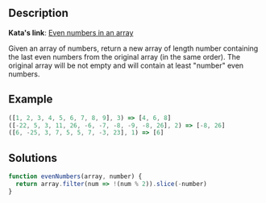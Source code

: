 ## Description

**Kata's link**: [Even numbers in an array](https://www.codewars.com/kata/5a431c0de1ce0ec33a00000c)

Given an array of numbers, return a new array of length number containing the last even numbers from the original array (in the same order). The original array will be not empty and will contain at least "number" even numbers.


## Example

```js
([1, 2, 3, 4, 5, 6, 7, 8, 9], 3) => [4, 6, 8]
([-22, 5, 3, 11, 26, -6, -7, -8, -9, -8, 26], 2) => [-8, 26]
([6, -25, 3, 7, 5, 5, 7, -3, 23], 1) => [6]
```


## Solutions


```js
function evenNumbers(array, number) {
  return array.filter(num => !(num % 2)).slice(-number)
}
```